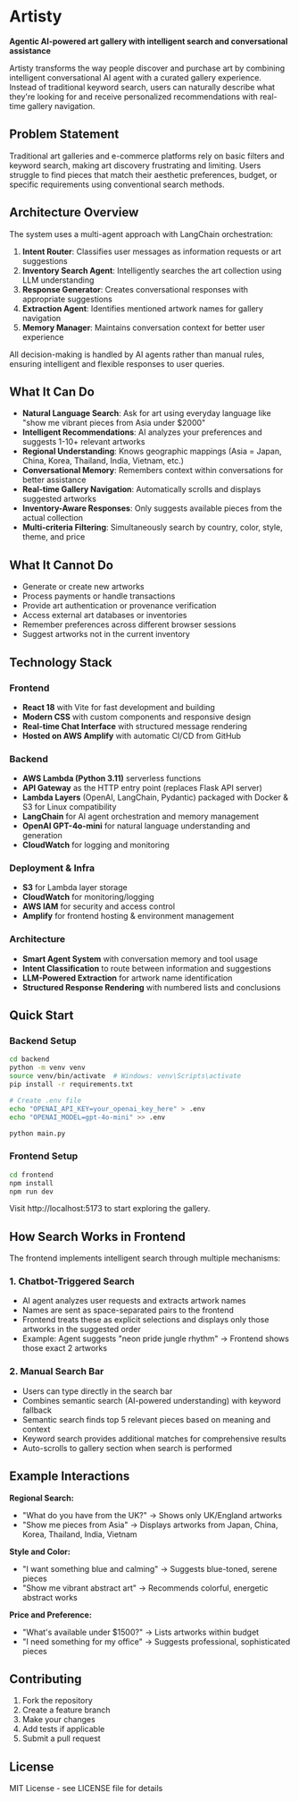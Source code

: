 # Artisty

**Agentic AI-powered art gallery with intelligent search and conversational assistance**

Artisty transforms the way people discover and purchase art by combining intelligent conversational AI agent with a curated gallery experience. Instead of traditional keyword search, users can naturally describe what they're looking for and receive personalized recommendations with real-time gallery navigation.

## Problem Statement

Traditional art galleries and e-commerce platforms rely on basic filters and keyword search, making art discovery frustrating and limiting. Users struggle to find pieces that match their aesthetic preferences, budget, or specific requirements using conventional search methods.

## Architecture Overview

The system uses a multi-agent approach with LangChain orchestration:

1. **Intent Router**: Classifies user messages as information requests or art suggestions
2. **Inventory Search Agent**: Intelligently searches the art collection using LLM understanding
3. **Response Generator**: Creates conversational responses with appropriate suggestions
4. **Extraction Agent**: Identifies mentioned artwork names for gallery navigation
5. **Memory Manager**: Maintains conversation context for better user experience

All decision-making is handled by AI agents rather than manual rules, ensuring intelligent and flexible responses to user queries.

## What It Can Do

- **Natural Language Search**: Ask for art using everyday language like "show me vibrant pieces from Asia under $2000"
- **Intelligent Recommendations**: AI analyzes your preferences and suggests 1-10+ relevant artworks
- **Regional Understanding**: Knows geographic mappings (Asia = Japan, China, Korea, Thailand, India, Vietnam, etc.)
- **Conversational Memory**: Remembers context within conversations for better assistance
- **Real-time Gallery Navigation**: Automatically scrolls and displays suggested artworks
- **Inventory-Aware Responses**: Only suggests available pieces from the actual collection
- **Multi-criteria Filtering**: Simultaneously search by country, color, style, theme, and price

## What It Cannot Do

- Generate or create new artworks
- Process payments or handle transactions
- Provide art authentication or provenance verification
- Access external art databases or inventories
- Remember preferences across different browser sessions
- Suggest artworks not in the current inventory

## Technology Stack

### Frontend
- **React 18** with Vite for fast development and building
- **Modern CSS** with custom components and responsive design
- **Real-time Chat Interface** with structured message rendering
- **Hosted on AWS Amplify** with automatic CI/CD from GitHub

### Backend
- **AWS Lambda (Python 3.11)** serverless functions
- **API Gateway** as the HTTP entry point (replaces Flask API server)
- **Lambda Layers** (OpenAI, LangChain, Pydantic) packaged with Docker & S3 for Linux compatibility
- **LangChain** for AI agent orchestration and memory management
- **OpenAI GPT-4o-mini** for natural language understanding and generation
- **CloudWatch** for logging and monitoring

### Deployment & Infra
- **S3** for Lambda layer storage
- **CloudWatch** for monitoring/logging
- **AWS IAM** for security and access control
- **Amplify** for frontend hosting & environment management

### Architecture
- **Smart Agent System** with conversation memory and tool usage
- **Intent Classification** to route between information and suggestions
- **LLM-Powered Extraction** for artwork name identification
- **Structured Response Rendering** with numbered lists and conclusions

## Quick Start

### Backend Setup
```bash
cd backend
python -m venv venv
source venv/bin/activate  # Windows: venv\Scripts\activate
pip install -r requirements.txt

# Create .env file
echo "OPENAI_API_KEY=your_openai_key_here" > .env
echo "OPENAI_MODEL=gpt-4o-mini" >> .env

python main.py
```

### Frontend Setup
```bash
cd frontend
npm install
npm run dev
```

Visit http://localhost:5173 to start exploring the gallery.

## How Search Works in Frontend

The frontend implements intelligent search through multiple mechanisms:

### **1. Chatbot-Triggered Search**
- AI agent analyzes user requests and extracts artwork names
- Names are sent as space-separated pairs to the frontend
- Frontend treats these as explicit selections and displays only those artworks in the suggested order
- Example: Agent suggests "neon pride jungle rhythm" → Frontend shows those exact 2 artworks

### **2. Manual Search Bar**
- Users can type directly in the search bar
- Combines semantic search (AI-powered understanding) with keyword fallback
- Semantic search finds top 5 relevant pieces based on meaning and context
- Keyword search provides additional matches for comprehensive results
- Auto-scrolls to gallery section when search is performed

## Example Interactions

**Regional Search:**
- "What do you have from the UK?" → Shows only UK/England artworks
- "Show me pieces from Asia" → Displays artworks from Japan, China, Korea, Thailand, India, Vietnam

**Style and Color:**
- "I want something blue and calming" → Suggests blue-toned, serene pieces
- "Show me vibrant abstract art" → Recommends colorful, energetic abstract works

**Price and Preference:**
- "What's available under $1500?" → Lists artworks within budget
- "I need something for my office" → Suggests professional, sophisticated pieces

## Contributing

1. Fork the repository
2. Create a feature branch
3. Make your changes
4. Add tests if applicable
5. Submit a pull request

## License

MIT License - see LICENSE file for details

